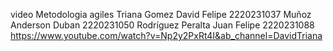 video Metodologia agiles
Triana Gomez David Felipe 2220231037 
Muñoz Anderson Duban  2220231050
Rodríguez Peralta Juan Felipe 2220231088
https://www.youtube.com/watch?v=Np2y2PxRt4I&ab_channel=DavidTriana
